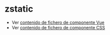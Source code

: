 # zstatic

 - Ver [contenido de fichero de componente Vue](./zstatic.vue)
 - Ver [contenido de fichero de componente CSS](./zstatic.scss)
